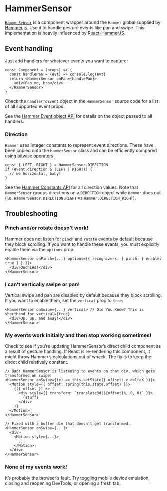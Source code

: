 # HammerSensor

[`HammerSensor`](https://github.com/zakness/birchbox-gitbook/tree/1ad9356b440d8ffd191f6222475ef6f0c15444b0/src/components/HammerSensor/index.js) is a component wrapper around the `Hammer` global supplied by [Hammer.js](http://hammerjs.github.io/getting-started/). Use it to handle gesture events like pan and swipe. This implementation is heavily influenced by [React-HammerJS](https://github.com/JedWatson/react-hammerjs).

## Event handling

Just add handlers for whatever events you want to capture:

```text
const Component = (props) => {
  const handlePan = (evt) => console.log(evt)
  return <HammerSensor onPan={handlePan}>
    <div>Pan me, bro</div>
  </HammerSensor>
}
```

Check the `handlerToEvent` object in the `HammerSensor` source code for a list of all supported event props.

See the [Hammer Event object API](http://hammerjs.github.io/api/#event-object) for details on the object passed to all handlers.

### Direction

`Hammer` uses integer constants to represent event directions. These have been copied onto the `HammerSensor` class and can be efficiently compared using [bitwise operators](https://developer.mozilla.org/en-US/docs/Web/JavaScript/Reference/Operators/Bitwise_Operators):

```text
const { LEFT, RIGHT } = HammerSensor.DIRECTION
if (event.direction & (LEFT | RIGHT)) {
  // we horizontal, baby!
}
```

See the [Hammer Constants API](http://hammerjs.github.io/api/#constants) for all direction values. Note that `HammerSensor` groups directions on a `DIRECTION` object while `Hammer` does not \(i.e. `HammerSensor.DIRECTION.RIGHT` vs `Hammer.DIRECTION_RIGHT`\).

## Troubleshooting

### Pinch and/or rotate doesn’t work!

Hammer does not listen for `pinch` and `rotate` events by default because they block scrolling. If you want to handle these events, you must explicitly enable them via the `options` prop:

```text
<HammerSensor onPinch={...} options={{ recognizers: { pinch: { enable: true } } }}>
  <div>Ouchies!</div>
</HammerSensor>
```

### I can’t vertically swipe or pan!

Vertical swipe and pan are disabled by default because they block scrolling. If you want to enable them, set the `vertical` prop to `true`:

```text
<HammerSensor onSwipe={...} vertical> // Did You Know? This is shorthand for vertical={true}
  <div>Up, up, and away!</div>
</HammerSensor>
```

### My events work initially and then stop working sometimes!

Check to see if you’re updating HammerSensor’s direct child component as a result of gesture handling. If React is re-rendering this component, it might throw Hammer’s calculations out of whack. The fix is to keep the direct child relatively constant.

```text
// Bad! HammerSensor is listening to events on that div, which gets transformed on swipe!
<HammerSensor onSwipe={(e) => this.setState({ offset: e.deltaX })}>
  <Motion style={{ offset: spring(this.state.offset) }}>
    {({ offset }) => (
      <div style={{ transform: `translate3d(${offset}%, 0, 0)` }}>
        {stuff}
      </div>
    )}
  </Motion>
</HammerSensor>

// Fixed with a buffer div that doesn’t get transformed.
<HammerSensor onSwipe={...}>
  <div>
    <Motion style={...}>
      ...
    </Motion>
  </div>
</HammerSensor>
```

### None of my events work!

It’s probably the browser’s fault. Try toggling mobile device emulation, closing and reopening DevTools, or opening a fresh tab.

